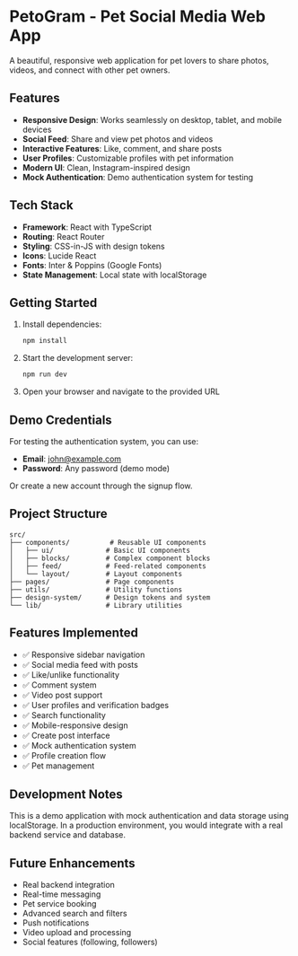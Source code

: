# PetoGram - Pet Social Media Web App

A beautiful, responsive web application for pet lovers to share photos, videos, and connect with other pet owners.

## Features

- **Responsive Design**: Works seamlessly on desktop, tablet, and mobile devices
- **Social Feed**: Share and view pet photos and videos
- **Interactive Features**: Like, comment, and share posts
- **User Profiles**: Customizable profiles with pet information
- **Modern UI**: Clean, Instagram-inspired design
- **Mock Authentication**: Demo authentication system for testing

## Tech Stack

- **Framework**: React with TypeScript
- **Routing**: React Router
- **Styling**: CSS-in-JS with design tokens
- **Icons**: Lucide React
- **Fonts**: Inter & Poppins (Google Fonts)
- **State Management**: Local state with localStorage

## Getting Started

1. Install dependencies:
   ```bash
   npm install
   ```

2. Start the development server:
   ```bash
   npm run dev
   ```

3. Open your browser and navigate to the provided URL

## Demo Credentials

For testing the authentication system, you can use:
- **Email**: john@example.com
- **Password**: Any password (demo mode)

Or create a new account through the signup flow.

## Project Structure

```
src/
├── components/          # Reusable UI components
│   ├── ui/             # Basic UI components
│   ├── blocks/         # Complex component blocks
│   ├── feed/           # Feed-related components
│   └── layout/         # Layout components
├── pages/              # Page components
├── utils/              # Utility functions
├── design-system/      # Design tokens and system
└── lib/                # Library utilities
```

## Features Implemented

- ✅ Responsive sidebar navigation
- ✅ Social media feed with posts
- ✅ Like/unlike functionality
- ✅ Comment system
- ✅ Video post support
- ✅ User profiles and verification badges
- ✅ Search functionality
- ✅ Mobile-responsive design
- ✅ Create post interface
- ✅ Mock authentication system
- ✅ Profile creation flow
- ✅ Pet management

## Development Notes

This is a demo application with mock authentication and data storage using localStorage. In a production environment, you would integrate with a real backend service and database.

## Future Enhancements

- Real backend integration
- Real-time messaging
- Pet service booking
- Advanced search and filters
- Push notifications
- Video upload and processing
- Social features (following, followers)